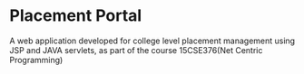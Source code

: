 # Placement Portal

A web application developed for college level placement management using JSP and JAVA servlets, as part of the course 15CSE376(Net Centric Programming)
